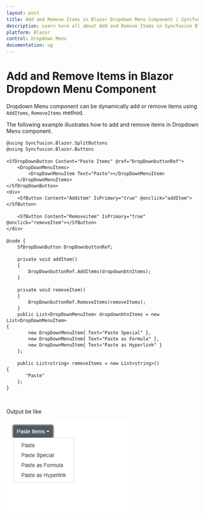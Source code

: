 ```yaml
---
layout: post
title: Add and Remove Items in Blazor Dropdown Menu Component | Syncfusion
description: Learn here all about Add and Remove Items in Syncfusion Blazor Dropdown Menu component and more.
platform: Blazor
control: Dropdown Menu
documentation: ug
---
```


# Add and Remove Items in Blazor Dropdown Menu Component

Dropdown Menu component can be dynamically add or remove items using  `AddItems`, `RemoveItems` method.

The following example illustrates how to add and remove items in Dropdown Menu component.

```cshtml
@using Syncfusion.Blazor.SplitButtons
@using Syncfusion.Blazor.Buttons

<SfDropDownButton Content="Paste Items" @ref="DropDownbuttonRef">
    <DropDownMenuItems>
        <DropDownMenuItem Text="Paste"></DropDownMenuItem>
    </DropDownMenuItems>
</SfDropDownButton>
<div>
    <SfButton Content="Additem" IsPrimary="true" @onclick="addItem"></SfButton>

    <SfButton Content="Removeitem" IsPrimary="true" @onclick="removeItem"></SfButton>
</div>

@code {
    SfDropDownButton DropDownbuttonRef;

    private void addItem()
    {
        DropDownbuttonRef.AddItems(dropdownbtnItems);
    }

    private void removeItem()
    {
        DropDownbuttonRef.RemoveItems(removeItems);
    }
    public List<DropDownMenuItem> dropdownbtnItems = new List<DropDownMenuItem>
{
        new DropDownMenuItem{ Text="Paste Special" },
        new DropDownMenuItem{ Text="Paste as Formula" },
        new DropDownMenuItem{ Text="Paste as Hyperlink" }
    };

    public List<string> removeItems = new List<string>()
{
       "Paste"
    };
}

  
```

Output be like

![Split Button Sample](./../images/add-remove-items.png)